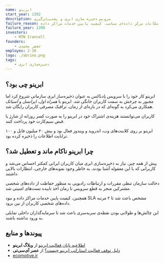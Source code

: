 ```yaml
---
name: ابرینو
start_year: 1392
description: سرویس ذخیره سازی ابری و پشتیبان‌گیری
failure_reason: دخالت‌های دولت، نبود سرمایه‌گذار، عدم استفاده از فضای ابری توسط کاربران خانگی، نبود زیرساخت‌های ابری و امکانات مرکز داده‌‌ای مناسب، کیفیت پایین خدمات مراکز داده‌
failure_year: 1399
investors:
    - MTN Irancell
founders:
    - جعفر محمدی
employes: 2-10
logo: ./abrino.png
tags:
    - ذخیره‌سازی ابری
---
```

## ابرینو چی بود؟
ابرینو کار خود را با سرویس *پادباکس* به عنوان ذخیره‌ساز ابری سازمانی شروع کرد اما مجبور به چرخش به سمت کاربران خانگی شد. ابرینو با *همراه اول*، *ایرانسل* و *آسیاتک* همکاری می‌کرد به گونه‌ای که در بازه‌ای از زمان، ترافیک مصرفی کاربران رایگان شد.

کاربران می‌توانستند هزینه‌ی اشتراک خود در ابرینو را به صورت کسر روزانه از شارژ یا قبض سیم‌کارت خود پرداخت کنند.

ابرینو بر روی کلاینت‌های وب، اندروید و ویندوز فعال بود و بیش ۲۰ میلیون فایل و ۱۰۰ ترابایت اطلاعات را ذخیره کرده بود.

## چرا ابرینو ناکام ماند و تعطیل شد؟
پیش از همه چیز، نیاز به ذخیره‌سازی ابری میان کاربران ایرانی کمکتر احساس می‌شد و کاربرانی که با این معقوله آشنا بودند، به خاطر وجود نمونه‌های خارجی، انتظارات بالایی داشتند.

دخالت سازمان تنظی مقررات و ارتباطات رادیویی به منظور حفاظت از داده‌های شخصی مشترکین منجر به قطع سرویس تا زمان اخذ تاییده تست‌های امنیتی شد.

همچنین، کیفیت پایین خدمات مراکز داده و نبود SLA مشخص باعث شد تا ۲ مرتبه داده‌های شخصی کاربران از بین برود.

این چالش‌ها و طولانی بودن نقطه‌ی سربه‌سری باعث شد تا سرمایه‌گذاران داخلی تمایلی به ورود نداشته باشند. 

## پیوند‌ها و منابع
* [اطلاعیه‌ پایان فعالیت ابرینو](https://web.archive.org/web/20200727044625/https://blog.abrino.ir/news/%D8%A7%D8%B7%D9%84%D8%A7%D8%B9%DB%8C%D9%87-%D9%BE%D8%A7%DB%8C%D8%A7%D9%86-%D9%81%D8%B9%D8%A7%D9%84%DB%8C%D8%AA-%D8%A7%D8%A8%D8%B1%DB%8C%D9%86%D9%88/) از **وبلاگ ابرینو**
* [دلیل توقف فعالیت استاراتپ ابرینو چیست؟](http://www.asreict.ir/%D8%B9%D8%B5%D8%B1-%D8%B4%D8%AA%D8%A7%D8%A8%D8%AF%D9%87%DB%8C/21955-%D8%AF%D9%84%DB%8C%D9%84-%D8%AA%D9%88%D9%82%D9%81-%D9%81%D8%B9%D8%A7%D9%84%DB%8C%D8%AA-%D8%A7%D8%B3%D8%AA%D8%A7%D8%B1%D8%AA%D8%A7%D9%BE-%D8%A7%D8%A8%D8%B1%DB%8C%D9%86%D9%88.html) از **عصر آی‌سی‌تی**
* [ecomotive.ir](https://list.ecomotive.ir/company/%D8%A7%D8%A8%D8%B1%DB%8C%D9%86%D9%88)